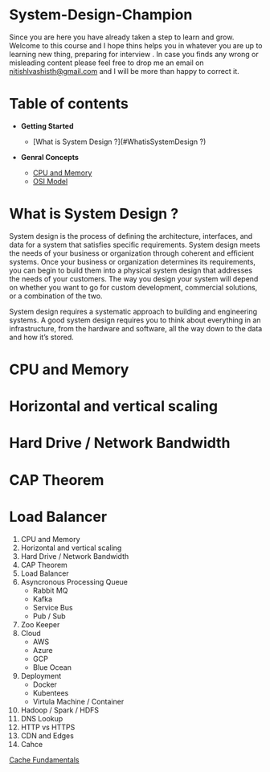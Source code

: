 # System-Design-Champion
Since you are here you have already taken a step to learn and grow. Welcome to this course and I hope thins helps you 
in whatever you are up to learning new thing, preparing for interview .
In case you finds any wrong or misleading content please feel free to drop me an email on nitishlvashisth@gmail.com and 
I will be more than happy to correct it.

# Table of contents

- **Getting Started**

  - [What is System Design ?](#WhatisSystemDesign ?)

- **Genral Concepts**

  - [CPU and Memory](#CPUandMemory)
  - [OSI Model](#osi-model)
    
# What is System Design ?
System design is the process of defining the architecture, interfaces, and data for a system that satisfies specific requirements. System design meets the needs of your business or organization through coherent and efficient systems. Once your business or organization determines its requirements, you can begin to build them into a physical system design that addresses the needs of your customers. The way you design your system will depend on whether you want to go for custom development, commercial solutions, or a combination of the two.

System design requires a systematic approach to building and engineering systems. A good system design requires you to think about everything in an infrastructure, from the hardware and software, all the way down to the data and how it’s stored.

# CPU and Memory
# Horizontal and vertical scaling
# Hard Drive / Network Bandwidth
# CAP Theorem
# Load Balancer
 
1. CPU and Memory
2. Horizontal and vertical scaling
3. Hard Drive / Network Bandwidth
4. CAP Theorem
5. Load Balancer
6. Asyncronous Processing Queue
   * Rabbit MQ
   * Kafka
   * Service Bus
   * Pub / Sub
7. Zoo Keeper
8. Cloud
   * AWS
   * Azure
   * GCP
   * Blue Ocean
9. Deployment
   * Docker
   * Kubentees
   * Virtula Machine / Container
10. Hadoop / Spark / HDFS
11. DNS Lookup
12. HTTP vs HTTPS
13. CDN and Edges
14. Cahce
    
[Cache Fundamentals](https://nitishvashisth.hashnode.dev/caching-fundamentals)


    
    
